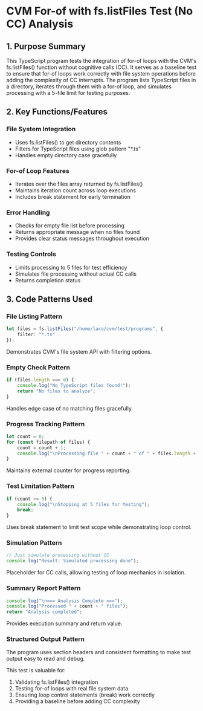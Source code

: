 # CVM For-of with fs.listFiles Test (No CC) Analysis

## 1. Purpose Summary

This TypeScript program tests the integration of for-of loops with the CVM's fs.listFiles() function without cognitive calls (CC). It serves as a baseline test to ensure that for-of loops work correctly with file system operations before adding the complexity of CC interrupts. The program lists TypeScript files in a directory, iterates through them with a for-of loop, and simulates processing with a 5-file limit for testing purposes.

## 2. Key Functions/Features

### File System Integration
- Uses fs.listFiles() to get directory contents
- Filters for TypeScript files using glob pattern "*.ts"
- Handles empty directory case gracefully

### For-of Loop Features
- Iterates over the files array returned by fs.listFiles()
- Maintains iteration count across loop executions
- Includes break statement for early termination

### Error Handling
- Checks for empty file list before processing
- Returns appropriate message when no files found
- Provides clear status messages throughout execution

### Testing Controls
- Limits processing to 5 files for test efficiency
- Simulates file processing without actual CC calls
- Returns completion status

## 3. Code Patterns Used

### File Listing Pattern
```typescript
let files = fs.listFiles("/home/laco/cvm/test/programs", {
    filter: "*.ts"
});
```
Demonstrates CVM's file system API with filtering options.

### Empty Check Pattern
```typescript
if (files.length === 0) {
    console.log("No TypeScript files found!");
    return "No files to analyze";
}
```
Handles edge case of no matching files gracefully.

### Progress Tracking Pattern
```typescript
let count = 0;
for (const filepath of files) {
    count = count + 1;
    console.log("\nProcessing file " + count + " of " + files.length + ": " + filepath);
}
```
Maintains external counter for progress reporting.

### Test Limitation Pattern
```typescript
if (count >= 5) {
    console.log("\nStopping at 5 files for testing");
    break;
}
```
Uses break statement to limit test scope while demonstrating loop control.

### Simulation Pattern
```typescript
// Just simulate processing without CC
console.log("Result: Simulated processing done");
```
Placeholder for CC calls, allowing testing of loop mechanics in isolation.

### Summary Report Pattern
```typescript
console.log("\n=== Analysis Complete ===");
console.log("Processed " + count + " files");
return "Analysis completed";
```
Provides execution summary and return value.

### Structured Output Pattern
The program uses section headers and consistent formatting to make test output easy to read and debug.

This test is valuable for:
1. Validating fs.listFiles() integration
2. Testing for-of loops with real file system data
3. Ensuring loop control statements (break) work correctly
4. Providing a baseline before adding CC complexity